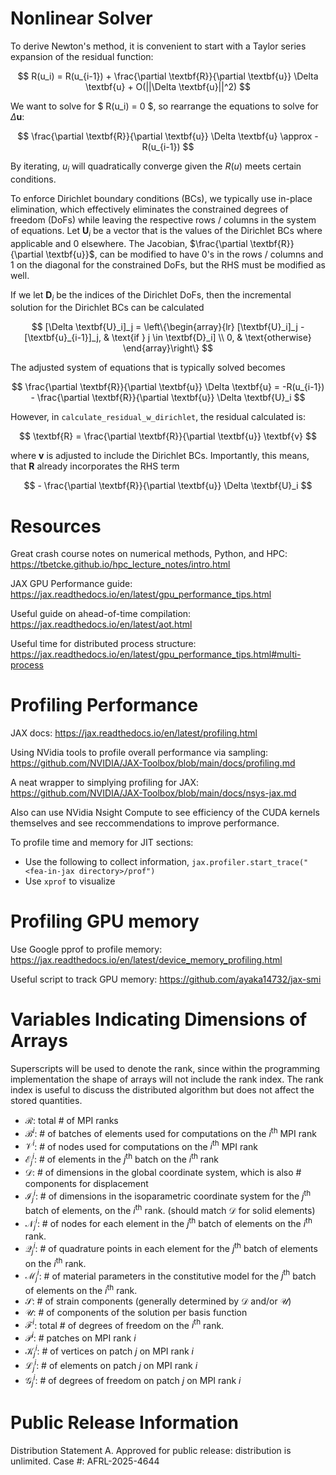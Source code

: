 # Nonlinear Solver

To derive Newton's method, it is convenient to start with a Taylor series expansion of the residual function:

$$ R(u_i) = R(u_{i-1}) + \frac{\partial \textbf{R}}{\partial \textbf{u}} \Delta \textbf{u} + O(||\Delta \textbf{u}||^2) $$

We want to solve for $ R(u_i) = 0 $, so rearrange the equations to solve for $\Delta \textbf{u}$:

$$ \frac{\partial \textbf{R}}{\partial \textbf{u}} \Delta \textbf{u} \approx -R(u_{i-1}) $$

By iterating, $u_i$ will quadratically converge given the $R(u)$ meets certain conditions.

To enforce Dirichlet boundary conditions (BCs), we typically use in-place elimination, which effectively eliminates the constrained degrees of freedom (DoFs) while leaving the respective rows / columns in the system of equations. Let $\textbf{U}_i$ be a vector that is the values of the Dirichlet BCs where applicable and 0 elsewhere. The Jacobian, $\frac{\partial \textbf{R}}{\partial \textbf{u}}$, can be modified to have 0's in the rows / columns and 1 on the diagonal for the constrained DoFs, but the RHS must be modified as well.

If we let $\textbf{D}_i$ be the indices of the Dirichlet DoFs, then the incremental solution for the Dirichlet BCs can be calculated

$$ [\Delta \textbf{U}_i]_j = 
    \left\{\begin{array}{lr} 
        [\textbf{U}_i]_j - [\textbf{u}_{i-1}]_j, & \text{if } j \in \textbf{D}_i] \\
        0, & \text{otherwise}
    \end{array}\right\} $$

The adjusted system of equations that is typically solved becomes

$$ \frac{\partial \textbf{R}}{\partial \textbf{u}} \Delta \textbf{u} = -R(u_{i-1}) - \frac{\partial \textbf{R}}{\partial \textbf{u}} \Delta \textbf{U}_i $$

However, in `calculate_residual_w_dirichlet`, the residual calculated is:

$$ \textbf{R} =  \frac{\partial \textbf{R}}{\partial \textbf{u}} \textbf{v} $$

where $\textbf{v}$ is adjusted to include the Dirichlet BCs. Importantly, this means, that $\textbf{R}$ already incorporates the RHS term

$$ - \frac{\partial \textbf{R}}{\partial \textbf{u}} \Delta \textbf{U}_i $$


# Resources

Great crash course notes on numerical methods, Python, and HPC: https://tbetcke.github.io/hpc_lecture_notes/intro.html

JAX GPU Performance guide: https://jax.readthedocs.io/en/latest/gpu_performance_tips.html

Useful guide on ahead-of-time compilation: https://jax.readthedocs.io/en/latest/aot.html

Useful time for distributed process structure: https://jax.readthedocs.io/en/latest/gpu_performance_tips.html#multi-process

# Profiling Performance

JAX docs: https://jax.readthedocs.io/en/latest/profiling.html

Using NVidia tools to profile overall performance via sampling: https://github.com/NVIDIA/JAX-Toolbox/blob/main/docs/profiling.md

A neat wrapper to simplying profiling for JAX: https://github.com/NVIDIA/JAX-Toolbox/blob/main/docs/nsys-jax.md

Also can use NVidia Nsight Compute to see efficiency of the CUDA kernels themselves and see reccommendations to improve performance.

To profile time and memory for JIT sections:
* Use the following to collect information, `jax.profiler.start_trace("<fea-in-jax directory>/prof")`
* Use `xprof` to visualize

# Profiling GPU memory

Use Google pprof to profile memory: https://jax.readthedocs.io/en/latest/device_memory_profiling.html

Useful script to track GPU memory: https://github.com/ayaka14732/jax-smi

# Variables Indicating Dimensions of Arrays
Superscripts will be used to denote the rank, since within the programming implementation the shape of arrays will not include the rank index. The rank index is useful to discuss the distributed algorithm but does not affect the stored quantities.
* $\mathcal{R}$: total # of MPI ranks
* $\mathcal{B}^i$: # of batches of elements used for computations on the $i^\mathsf{th}$ MPI rank
* $\mathcal{V}^i$: # of nodes used for computations on the $i^\mathsf{th}$ MPI rank
* $\mathcal{E}^i_j$: # of elements in the $j^\mathsf{th}$ batch on the $i^\mathsf{th}$ rank
* $\mathcal{D}$: # of dimensions in the global coordinate system, which is also # components for displacement
* $\mathcal{I}^i_j$: # of dimensions in the isoparametric coordinate system for the $j^\mathsf{th}$ batch of elements, on the $i^\mathsf{th}$ rank. (should match $\mathcal{D}$ for solid elements)
* $\mathcal{N}^i_j$: # of nodes for each element in the $j^\mathsf{th}$ batch of elements on the $i^\mathsf{th}$ rank.
* $\mathcal{Q}^i_j$: # of quadrature points in each element for the $j^\mathsf{th}$ batch of elements on the $i^\mathsf{th}$ rank.
* $\mathcal{M}^i_j$: # of material parameters in the constitutive model for the $j^\mathsf{th}$ batch of elements on the $i^\mathsf{th}$ rank.
* $\mathcal{S}$: # of strain components (generally determined by $\mathcal{D}$ and/or $\mathcal{U}$)
* $\mathcal{U}$: # of components of the solution per basis function
* $\mathcal{F}^i$: total # of degrees of freedom on the $i^\mathsf{th}$ rank. 
* $\mathcal{P}^i$: # patches on MPI rank $i$
* $\mathcal{K}^i_{j}$: # of vertices on patch $j$ on MPI rank $i$
* $\mathcal{L}^i_{j}$: # of elements on patch $j$ on MPI rank $i$
* $\mathcal{G}^i_{j}$: # of degrees of freedom on patch $j$ on MPI rank $i$

# Public Release Information
Distribution Statement A.  Approved for public release: distribution is unlimited. Case #: AFRL-2025-4644
